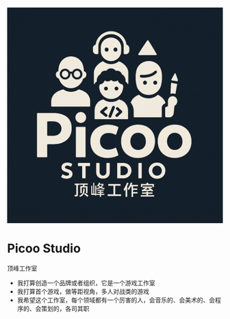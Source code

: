 ![logo](./public/assets/logo.png)

# Picoo Studio

顶峰工作室

- 我打算创造一个品牌或者组织，它是一个游戏工作室
- 我打算首个游戏，做等距视角，多人对战类的游戏
- 我希望这个工作室，每个领域都有一个厉害的人，会音乐的、会美术的、会程序的、会策划的，各司其职
